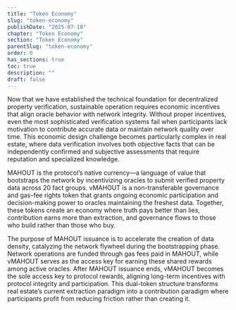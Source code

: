 ```yaml
---
title: "Token Economy"
slug: "token-economy"
publishDate: "2025-07-10"
chapter: "Token Economy"
section: "Token Economy"
parentSlug: "token-economy"
order: 0
has_sections: true
toc: true
description: ""
draft: false
---
```


Now that we have established the technical foundation for decentralized property verification, sustainable operation requires economic incentives that align oracle behavior with network integrity. Without proper incentives, even the most sophisticated verification systems fail when participants lack motivation to contribute accurate data or maintain network quality over time. This economic design challenge becomes particularly complex in real estate, where data verification involves both objective facts that can be independently confirmed and subjective assessments that require reputation and specialized knowledge.

MAHOUT is the protocol’s native currency—a language of value that bootstraps the network by incentivizing oracles to submit verified property data across 20 fact groups. vMAHOUT is a non-transferable governance and gas-fee rights token that grants ongoing economic participation and decision-making power to oracles maintaining the freshest data. Together, these tokens create an economy where truth pays better than lies, contribution earns more than extraction, and governance flows to those who build rather than those who buy.

The purpose of MAHOUT issuance is to accelerate the creation of data density, catalyzing the network flywheel during the bootstrapping phase. Network operations are funded through gas fees paid in MAHOUT, while vMAHOUT serves as the access key for earning these shared rewards among active oracles. After MAHOUT issuance ends, vMAHOUT becomes the sole access key to protocol rewards, aligning long-term incentives with protocol integrity and participation. This dual-token structure transforms real estate’s current extraction paradigm into a contribution paradigm where participants profit from reducing friction rather than creating it.
